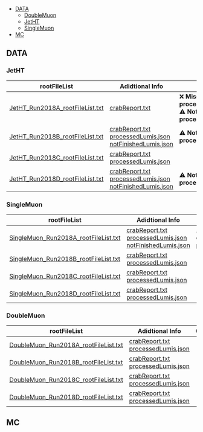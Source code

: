 * [DATA](#data)
   * [DoubleMuon](#doublemuon)
   * [JetHT](#jetht)
   * [SingleMuon](#singlemuon)
* [MC](#mc)

## DATA

### JetHT

| rootFileList | Adidtional Info | Comments|
| --------     | --------        | -------- |
| [JetHT_Run2018A_rootFileList.txt](mssmhbb-2018/data/JetHT_Run2018A_rootFileList.txt) |  [crabReport.txt](mssmhbb-2018/data/additional_info/JetHT_Run2018A_crabReport.txt) <br /> | :x: **Missing processedLumis.json!?**<br />:warning: **Not all data processed!!!** <br /> | 
| [JetHT_Run2018B_rootFileList.txt](mssmhbb-2018/data/JetHT_Run2018B_rootFileList.txt) |  [crabReport.txt](mssmhbb-2018/data/additional_info/JetHT_Run2018B_crabReport.txt) <br /> [processedLumis.json](mssmhbb-2018/data/additional_info/JetHT_Run2018B_processedLumis.json) <br /> [notFinishedLumis.json](mssmhbb-2018/data/additional_info/JetHT_Run2018B_notFinishedLumis.json) <br /> | :warning: **Not all data processed!!!** <br /> | 
| [JetHT_Run2018C_rootFileList.txt](mssmhbb-2018/data/JetHT_Run2018C_rootFileList.txt) |  [crabReport.txt](mssmhbb-2018/data/additional_info/JetHT_Run2018C_crabReport.txt) <br /> [processedLumis.json](mssmhbb-2018/data/additional_info/JetHT_Run2018C_processedLumis.json) <br /> |  | 
| [JetHT_Run2018D_rootFileList.txt](mssmhbb-2018/data/JetHT_Run2018D_rootFileList.txt) |  [crabReport.txt](mssmhbb-2018/data/additional_info/JetHT_Run2018D_crabReport.txt) <br /> [processedLumis.json](mssmhbb-2018/data/additional_info/JetHT_Run2018D_processedLumis.json) <br /> [notFinishedLumis.json](mssmhbb-2018/data/additional_info/JetHT_Run2018D_notFinishedLumis.json) <br /> | :warning: **Not all data processed!!!** <br /> | 

### SingleMuon

| rootFileList | Adidtional Info | Comments|
| --------     | --------        | -------- |
| [SingleMuon_Run2018A_rootFileList.txt](mssmhbb-2018/data/SingleMuon_Run2018A_rootFileList.txt) |  [crabReport.txt](mssmhbb-2018/data/additional_info/SingleMuon_Run2018A_crabReport.txt) <br /> [processedLumis.json](mssmhbb-2018/data/additional_info/SingleMuon_Run2018A_processedLumis.json) <br /> [notFinishedLumis.json](mssmhbb-2018/data/additional_info/SingleMuon_Run2018A_notFinishedLumis.json) <br /> | :warning: **Not all data processed!!!** <br /> | 
| [SingleMuon_Run2018B_rootFileList.txt](mssmhbb-2018/data/SingleMuon_Run2018B_rootFileList.txt) |  [crabReport.txt](mssmhbb-2018/data/additional_info/SingleMuon_Run2018B_crabReport.txt) <br /> [processedLumis.json](mssmhbb-2018/data/additional_info/SingleMuon_Run2018B_processedLumis.json) <br /> |  | 
| [SingleMuon_Run2018C_rootFileList.txt](mssmhbb-2018/data/SingleMuon_Run2018C_rootFileList.txt) |  [crabReport.txt](mssmhbb-2018/data/additional_info/SingleMuon_Run2018C_crabReport.txt) <br /> [processedLumis.json](mssmhbb-2018/data/additional_info/SingleMuon_Run2018C_processedLumis.json) <br /> |  | 
| [SingleMuon_Run2018D_rootFileList.txt](mssmhbb-2018/data/SingleMuon_Run2018D_rootFileList.txt) |  [crabReport.txt](mssmhbb-2018/data/additional_info/SingleMuon_Run2018D_crabReport.txt) <br /> [processedLumis.json](mssmhbb-2018/data/additional_info/SingleMuon_Run2018D_processedLumis.json) <br /> |  | 


### DoubleMuon

| rootFileList | Adidtional Info | Comments|
| --------     | --------        | -------- |
| [DoubleMuon_Run2018A_rootFileList.txt](mssmhbb-2018/data/DoubleMuon_Run2018A_rootFileList.txt) |  [crabReport.txt](mssmhbb-2018/data/additional_info/DoubleMuon_Run2018A_crabReport.txt) <br /> [processedLumis.json](mssmhbb-2018/data/additional_info/DoubleMuon_Run2018A_processedLumis.json) <br /> |  | 
| [DoubleMuon_Run2018B_rootFileList.txt](mssmhbb-2018/data/DoubleMuon_Run2018B_rootFileList.txt) |  [crabReport.txt](mssmhbb-2018/data/additional_info/DoubleMuon_Run2018B_crabReport.txt) <br /> [processedLumis.json](mssmhbb-2018/data/additional_info/DoubleMuon_Run2018B_processedLumis.json) <br /> |  | 
| [DoubleMuon_Run2018C_rootFileList.txt](mssmhbb-2018/data/DoubleMuon_Run2018C_rootFileList.txt) |  [crabReport.txt](mssmhbb-2018/data/additional_info/DoubleMuon_Run2018C_crabReport.txt) <br /> [processedLumis.json](mssmhbb-2018/data/additional_info/DoubleMuon_Run2018C_processedLumis.json) <br /> |  | 
| [DoubleMuon_Run2018D_rootFileList.txt](mssmhbb-2018/data/DoubleMuon_Run2018D_rootFileList.txt) |  [crabReport.txt](mssmhbb-2018/data/additional_info/DoubleMuon_Run2018D_crabReport.txt) <br /> [processedLumis.json](mssmhbb-2018/data/additional_info/DoubleMuon_Run2018D_processedLumis.json) <br /> |  | 


## MC


